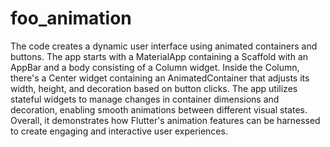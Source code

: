 # foo_animation

The code creates a dynamic user interface using animated containers and buttons. The app starts with a MaterialApp containing a Scaffold with an AppBar and a body consisting of a Column widget. Inside the Column, there's a Center widget containing an AnimatedContainer that adjusts its width, height, and decoration based on button clicks. The app utilizes stateful widgets to manage changes in container dimensions and decoration, enabling smooth animations between different visual states. Overall, it demonstrates how Flutter's animation features can be harnessed to create engaging and interactive user experiences.